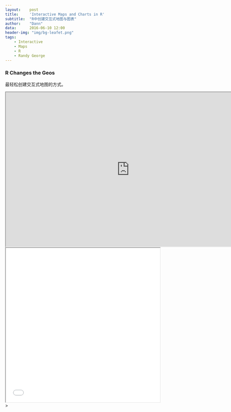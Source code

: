 ```yaml
---
layout:    post
title:     'Interactive Maps and Charts in R'
subtitle:  "R中创建交互式地图与图表"
author:    "Dann"
data:      2016-06-10 12:00
header-img: "img/bg-leafet.png"
tags:
    - Interactive
    - Maps
    - R
    - Randy George
---
```


### R Changes the Geos

最轻松创建交互式地图的方式。

<iframe src="http://onterrawms.blob.core.windows.net/r-sample/index.html" width="800" height="500"></iframe>

<iframe src="/test.html" width="500" height="500"></iframe>>